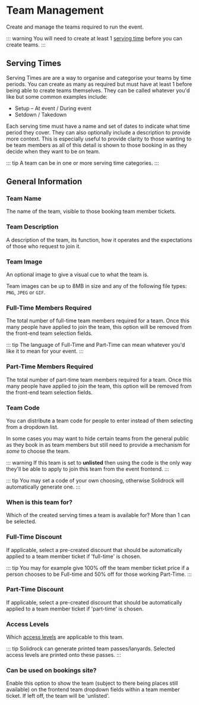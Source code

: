 # Team Management

Create and manage the teams required to run the event.

::: warning
You will need to create at least 1 [serving time](#serving-times) before you can create teams.
:::

## Serving Times

Serving Times are are a way to organise and categorise your teams by time periods. You can create as many as required but must have at least 1 before being able to create teams themselves. They can be called whatever you'd like but some common examples include:

- Setup
– At event / During event
- Setdown / Takedown

Each serving time must have a name and set of dates to indicate what time period they cover. They can also optionally include a description to provide more context. This is especially useful to provide clarity to those wanting to be team members as all of this detail is shown to those booking in as they decide when they want to be on team.

::: tip
A team can be in one or more serving time categories.
:::

## General Information

### Team Name

The name of the team, visible to those booking team member tickets.

### Team Description

A description of the team, its function, how it operates and the expectations of those who request to join it.

### Team Image

An optional image to give a visual cue to what the team is.

Team images can be up to 8MB in size and any of the following file types: `PNG`, `JPEG` or `GIF`.

### Full-Time Members Required

The total number of full-time team members required for a team. Once this many people have applied to join the team, this option will be removed from the front-end team selection fields.

::: tip
The language of Full-Time and Part-Time can mean whatever you'd like it to mean for your event.
:::

### Part-Time Members Required

The total number of part-time team members required for a team. Once this many people have applied to join the team, this option will be removed from the front-end team selection fields.

### Team Code

You can distribute a team code for people to enter instead of them selecting from a dropdown list.

In some cases you may want to hide certain teams from the general public as they book in as team members but still need to provide a mechanism for _some_ to choose the team.

::: warning
If this team is set to **unlisted** then using the code is the only way they'll be able to apply to join this team from the event frontend.
:::

::: tip
You may set a code of your own choosing, otherwise Solidrock will automatically generate one.
:::

### When is this team for?

Which of the created serving times a team is available for? More than 1 can be selected.

### Full-Time Discount

If applicable, select a pre-created discount that should be automatically applied to a team member ticket if 'full-time' is chosen.

::: tip
You may for example give 100% off the team member ticket price if a person chooses to be Full-time and 50% off for those working Part-Time.
:::

### Part-Time Discount

If applicable, select a pre-created discount that should be automatically applied to a team member ticket if 'part-time' is chosen.

### Access Levels

Which [access levels](/guide/teams/access) are applicable to this team.

::: tip
Solidrock can generate printed team passes/lanyards. Selected access levels are printed onto these passes.
:::

### Can be used on bookings site?

Enable this option to show the team (subject to there being places still available) on the frontend team dropdown fields within a team member ticket. If left off, the team will be 'unlisted'.